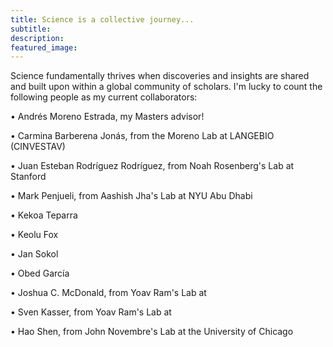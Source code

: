 ```yaml
---
title: Science is a collective journey...
subtitle: 
description:
featured_image:
---
```


Science fundamentally thrives when discoveries and insights are shared and built upon within a global community of scholars. I'm lucky to count the following people as my current collaborators:

<p><span>&#8226;</span> Andrés Moreno Estrada, my Masters advisor!</p>
<p><span>&#8226;</span> Carmina Barberena Jonás, from the Moreno Lab at LANGEBIO (CINVESTAV)</p>
<p><span>&#8226;</span> Juan Esteban Rodríguez Rodríguez, from Noah Rosenberg's Lab at Stanford</p>
<p><span>&#8226;</span> Mark Penjueli, from Aashish Jha's Lab at NYU Abu Dhabi</p>
<p><span>&#8226;</span> Kekoa Teparra</p>
<p><span>&#8226;</span> Keolu Fox</p>
<p><span>&#8226;</span> Jan Sokol</p>
<p><span>&#8226;</span> Obed García</p>
<p><span>&#8226;</span> Joshua C. McDonald, from Yoav Ram's Lab at </p>
<p><span>&#8226;</span> Sven Kasser, from Yoav Ram's Lab at </p>
<p><span>&#8226;</span> Hao Shen, from John Novembre's Lab at the University of Chicago</p>
